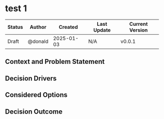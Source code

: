 # test 1

| Status | Author         |  Created | Last Update | Current Version |
| ------ | -------------- | -------- | ----------- | --------------- |
| Draft | @donald | 2025-01-03 | N/A | v0.0.1 |

## Context and Problem Statement

## Decision Drivers

## Considered Options

## Decision Outcome
